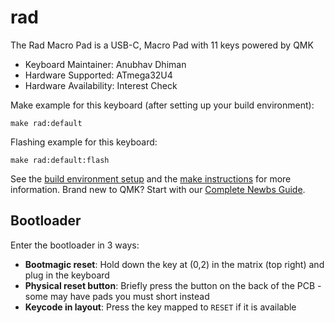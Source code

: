# rad

The Rad Macro Pad is a USB-C,  Macro Pad with 11 keys powered by QMK

* Keyboard Maintainer: Anubhav Dhiman
* Hardware Supported: ATmega32U4
* Hardware Availability: Interest Check

Make example for this keyboard (after setting up your build environment):

    make rad:default

Flashing example for this keyboard:

    make rad:default:flash

See the [build environment setup](https://docs.qmk.fm/#/getting_started_build_tools) and the [make instructions](https://docs.qmk.fm/#/getting_started_make_guide) for more information. Brand new to QMK? Start with our [Complete Newbs Guide](https://docs.qmk.fm/#/newbs).
## Bootloader

Enter the bootloader in 3 ways:

* **Bootmagic reset**: Hold down the key at (0,2) in the matrix (top right) and plug in the keyboard
* **Physical reset button**: Briefly press the button on the back of the PCB - some may have pads you must short instead
* **Keycode in layout**: Press the key mapped to `RESET` if it is available
